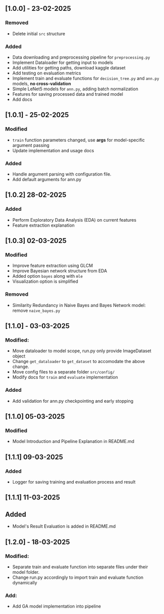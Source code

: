## [1.0.0] - 23-02-2025
### Removed
- Delete initial `src` structure

### Added
- Data downloading and preprocessing pipeline for `preprocessing.py`
- Implement Dataloader for getting input to models
- Add utilities for getting paths, download kaggle dataset
- Add testing on evaluation metrics
- Implement train and evaluate functions for `decision_tree.py` and `ann.py` models, **no cross-validation**
- Simple LeNet5 models for `ann.py`, adding batch normalization 
- Features for saving processed data and trained model
- Add docs

## [1.0.1] - 25-02-2025
### Modified
- `train` function parameters changed, use **args** for model-specific argument passing
- Update implementation and usage docs

### Added
- Handle argument parsing with configuration file.
- Add default arguments for ann.py

## [1.0.2] 28-02-2025
### Added
- Perform Exploratory Data Analysis (EDA) on current features
- Feature extraction explanation

## [1.0.3] 02-03-2025
### Modified
- Improve feature extraction using GLCM
- Improve Bayesian network structure from EDA
- Added option `bayes` along with `mle`
- Visualization option is simplified

### Removed
- Similarity Redundancy in Naive Bayes and Bayes Network model: remove `naive_bayes.py`
  
## [1.1.0] - 03-03-2025
### Modified: 
- Move dataloader to model scope, run.py only provide ImageDataset object
- Change `get_dataloader` to `get_dataset` to accomodate the above change.
- Move config files to a separate folder `src/config/`
- Modify docs for `train` and `evaluate` implementation

### Added
- Add validation for ann.py checkpointing and early stopping

## [1.1.0] 05-03-2025
### Modified
- Model Introduction and Pipeline Explanation in README.md

## [1.1.1] 09-03-2025
### Added
- Logger for saving training and evaluation process and result

## [1.1.1] 11-03-2025
## Added
- Model's Result Evaluation is added in README.md

## [1.2.0] - 18-03-2025
### Modified:
- Separate train and evaluate function into separate files under their model folder.
- Change run.py accordingly to import train and evaluate function dynamically

### Add:
- Add GA model implementation into pipeline
